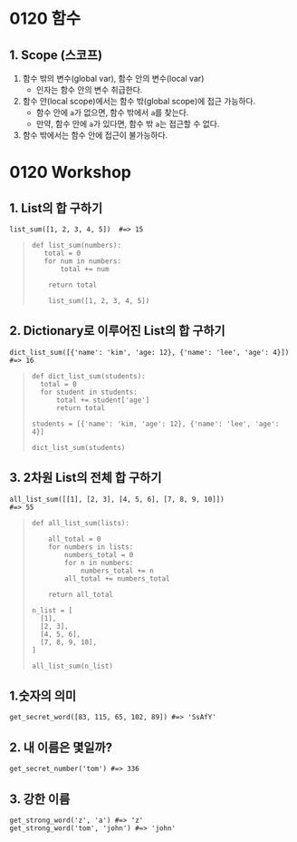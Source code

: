 # 0120 함수
## 1. Scope (스코프)
1. 함수 밖의 변수(global var), 함수 안의 변수(local var)
   * 인자는 함수 안의 변수 취급한다.
2. 함수 안(local scope)에서는 함수 밖(global scope)에 접근 가능하다.
   * 함수 안에 `a`가 없으면, 함수 밖에서 `a`를 찾는다.
   * 만약, 함수 안에 `a`가 있다면, 함수 밖 `a`는 접근할 수 없다.
3. 함수 밖에서는 함수 안에 접근이 불가능하다.


# 0120 Workshop
## 1. List의 합 구하기
    list_sum([1, 2, 3, 4, 5])  #=> 15

>     def list_sum(numbers):
>        total = 0
>        for num in numbers:
>            total += num
>
>         return total
>
>         list_sum([1, 2, 3, 4, 5])

## 2. Dictionary로 이루어진 List의 합 구하기
    dict_list_sum([{'name': 'kim', 'age: 12}, {'name': 'lee', 'age': 4}])  #=> 16

>     def dict_list_sum(students):
>       total = 0
>       for student in students:
>           total += student['age']
>           return total  
>  
>     students = [{'name': 'kim, 'age': 12}, {'name': 'lee', 'age': 4}]  
>  
>     dict_list_sum(students)

## 3. 2차원 List의 전체 합 구하기
    all_list_sum([[1], [2, 3], [4, 5, 6], [7, 8, 9, 10]])
    #=> 55

>     def all_list_sum(lists):  
>
>         all_total = 0
>         for numbers in lists:
>             numbers_total = 0
>             for n in numbers:
>                 numbers_total += n
>             all_total += numbers_total  
>  
>         return all_total  
>  
>     n_list = [
>       [1],
>       [2, 3],
>       [4, 5, 6],
>       [7, 8, 9, 10],
>     ]  
>  
>     all_list_sum(n_list)


## 1.숫자의 의미
    get_secret_word([83, 115, 65, 102, 89]) #=> 'SsAfY'

## 2. 내 이름은 몇일까?
    get_secret_number('tom') #=> 336

## 3. 강한 이름
    get_strong_word('z', 'a') #=> 'z'
    get_strong_word('tom', 'john') #=> 'john'
